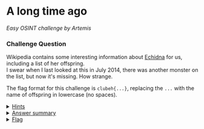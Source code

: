 # A long time ago

<i>Easy OSINT challenge by Artemis</i>

### Challenge Question

Wikipedia contains some interesting information about [Echidna](https://en.wikipedia.org/wiki/Echidna_(mythology)) for us, including a list of her offspring.  
I swear when I last looked at this in July 2014, there was another monster on the list, but now it's missing. How strange.

The flag format for this challenge is `clubeh{...}`, replacing the `...` with the name of offspring in lowercase (no spaces).

<details> 
  <summary><u>Hints<u></summary>
  1. So many people can edit Wikipedia, I wonder how they keep track of the changes.
</details>

<details> 
  <summary><u>Answer summary<u></summary>
  1. Go into wikipedia history<br>
  2. Go to history from 19:21, 15 April 2014<br>
  3. Find missing offspring under "Offspring" on page<br>
</details>

<details> 
  <summary><u>Flag<u></summary>
  <b>clubeh{teumessianfox}<b>
</details>
